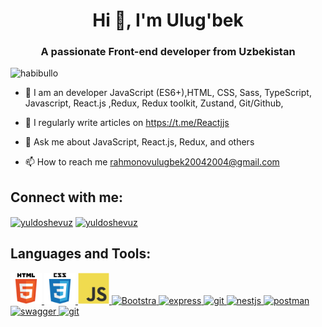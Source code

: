 <h1 align="center">Hi 👋, I'm Ulug'bek</h1>
<h3 align="center">A passionate Front-end developer from Uzbekistan</h3>


<p align="left"> <img src="https://komarev.com/ghpvc/?username=khab1bull0&label=Profile%20views&color=0e75b6&style=flat" alt="habibullo" /> </p>

- 🌱 I am an developer JavaScript (ES6+),HTML, CSS, Sass, TypeScript, Javascript, React.js ,Redux, Redux toolkit,  Zustand, Git/Github,   

- 📝 I regularly write articles on https://t.me/Reactjjs

- 💬 Ask me about JavaScript, React.js, Redux, and others

- 📫 How to reach me rahmonovulugbek20042004@gmail.com

<p align="left">
<h2 align="left">Connect with me:</h2>
<a href="https://www.linkedin.com/in/ulug%CA%BBbek-raxmonov-36967130a/" target="blank"><img align="center" src="https://raw.githubusercontent.com/rahuldkjain/github-profile-readme-generator/master/src/images/icons/Social/linked-in-alt.svg" alt="yuldoshevuz" height="40" width="40" /></a>
<a href="http://t.me/Mumusliim" target="blank"><img align="center" src="https://image.similarpng.com/very-thumbnail/2021/10/Telegram-icon-on-transparent-background-PNG.png" alt="yuldoshevuz" height="40" width="40" /></a>
</p>



<h2 align="left">Languages and Tools:</h2>
<p align="left"> 

<a href="#"> <img src="https://raw.githubusercontent.com/devicons/devicon/master/icons/html5/html5-original-wordmark.svg" alt="html5" width="50" height="50"/> </a>
<a href="#"> <img src="https://raw.githubusercontent.com/devicons/devicon/master/icons/css3/css3-original-wordmark.svg" alt="css3" width="50" height="50"/> </a> 
<a href="#"> <img src="https://raw.githubusercontent.com/devicons/devicon/master/icons/javascript/javascript-original.svg" alt="javascript" width="50" height="50"/> </a>
<a href="#"> <img src="https://upload.wikimedia.org/wikipedia/commons/b/b2/Bootstrap_logo.svg" alt="Bootstra" width="50" height="50"/> </a> 
<a href="#"> <img src="https://encrypted-tbn0.gstatic.com/images?q=tbn:ANd9GcThwbRH8dZHkXXXbZAowG0UA2_jDH9cnQ0fjQ&s" alt="express" width="50" height="50"/> </a>
<a href="#"> <img src="https://encrypted-tbn0.gstatic.com/images?q=tbn:ANd9GcR0ROtPTdQZE4JWt3wKm5q2GmpDKcRJ4C1gaA&s" alt="git" width="50" height="50"/> </a>
<a href="#"> <img src="https://encrypted-tbn0.gstatic.com/images?q=tbn:ANd9GcRVaE_511AxI6dNC44qG28fSnw8-cYKz7F1QuTGmzcUYCv2ukAylxSfK5O-pFteCzTh48Y&usqp=CAU" alt="nestjs" width="40" height="40"/> </a> 
<a href="#"> <img src="https://encrypted-tbn0.gstatic.com/images?q=tbn:ANd9GcQIx6VZfS41hOuMxd_WU1Uno_ds_ofaqCX4qg&s" alt="postman" width="40" height="40"/> </a> 
<a href="#"> <img src="https://encrypted-tbn0.gstatic.com/images?q=tbn:ANd9GcSKxmm4EoUsdCh--TvGvcA4V79GHO6ID64_rQhRWKSFZ78EeovKjdNZkzgX4OTXYfXAY-0&usqp=CAU" alt="swagger" width="50" height="50"/> </a>
<a href="#"> <img src="https://encrypted-tbn0.gstatic.com/images?q=tbn:ANd9GcSg1MndL-Xp1JcnqaB0YOqTp6zDjrwYyGKsPA&s" alt="git" width="40" height="40"/> </a>


</p>





